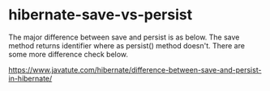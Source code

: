 # hibernate-save-vs-persist
The major difference between save and persist is as below.
The save method returns identifier where as persist() method doesn't. There are some more difference check below.

https://www.javatute.com/hibernate/difference-between-save-and-persist-in-hibernate/
